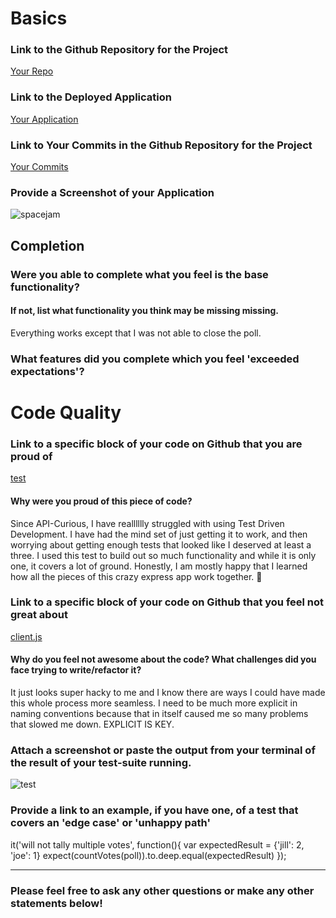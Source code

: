 # Basics

### Link to the Github Repository for the Project
[Your Repo](https://github.com/jillmd501/stevetime)

### Link to the Deployed Application
[Your Application](https://realstevetime.herokuapp.com/)

### Link to Your Commits in the Github Repository for the Project
[Your Commits](https://github.com/jillmd501/stevetime/commits/master)

### Provide a Screenshot of your Application
![spacejam](http://i.imgur.com/oypEwbp.png)

## Completion

### Were you able to complete what you feel is the base functionality?
#### If not, list what functionality you think may be missing missing.

Everything works except that I was not able to close the poll.

### What features did you complete which you feel 'exceeded expectations'?


# Code Quality

### Link to a specific block of your code on Github that you are proud of
[test](https://github.com/jillmd501/new-steve-time/blob/master/test/count-test.js#L4-L15)
#### Why were you proud of this piece of code?
Since API-Curious, I have realllllly struggled with using Test Driven Development. I have had the mind set of just getting it to work, and then worrying about getting enough tests that looked like I deserved at least a three. I used this test to build out so much functionality and while it is only one, it covers a lot of ground.  Honestly, I am mostly happy that I learned how all the pieces of this crazy express app work together. 💪

### Link to a specific block of your code on Github that you feel not great about
[client.js](https://github.com/jillmd501/new-steve-time/blob/master/public/client.js#L11-L19)


#### Why do you feel not awesome about the code? What challenges did you face trying to write/refactor it?
It just looks super hacky to me and I know there are ways I could have made this whole process more seamless.  I need to be much more explicit in naming conventions because that in itself caused me so many problems that slowed me down.  EXPLICIT IS KEY.
### Attach a screenshot or paste the output from your terminal of the result of your test-suite running.
![test](http://i.imgur.com/1tQume6.png)

### Provide a link to an example, if you have one, of a test that covers an 'edge case' or 'unhappy path'

it('will not tally multiple votes', function(){
  var expectedResult = {'jill': 2, 'joe': 1}
  expect(countVotes(poll)).to.deep.equal(expectedResult)
});

-----

### Please feel free to ask any other questions or make any other statements below!
